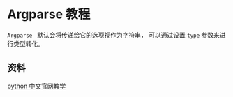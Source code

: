# Argparse 教程

`Argparse `  默认会将传递给它的选项视作为字符串， 可以通过设置 `type` 参数来进行类型转化。

## 资料

[python 中文官网教学](https://docs.python.org/zh-cn/3/howto/argparse.html)